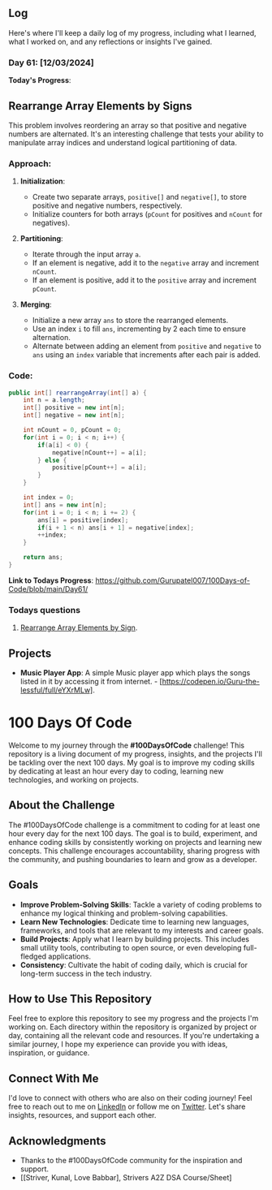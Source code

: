 ## Log

Here's where I'll keep a daily log of my progress, including what I learned, what I worked on, and any reflections or insights I've gained.

### Day 61: [12/03/2024]

**Today's Progress**:

## Rearrange Array Elements by Signs

This problem involves reordering an array so that positive and negative numbers are alternated. It's an interesting challenge that tests your ability to manipulate array indices and understand logical partitioning of data.

### Approach:

1. **Initialization**: 
    - Create two separate arrays, `positive[]` and `negative[]`, to store positive and negative numbers, respectively. 
    - Initialize counters for both arrays (`pCount` for positives and `nCount` for negatives).

2. **Partitioning**: 
    - Iterate through the input array `a`.
    - If an element is negative, add it to the `negative` array and increment `nCount`.
    - If an element is positive, add it to the `positive` array and increment `pCount`.

3. **Merging**: 
    - Initialize a new array `ans` to store the rearranged elements.
    - Use an index `i` to fill `ans`, incrementing by 2 each time to ensure alternation.
    - Alternate between adding an element from `positive` and `negative` to `ans` using an `index` variable that increments after each pair is added.

### Code:

```java
public int[] rearrangeArray(int[] a) {
    int n = a.length;
    int[] positive = new int[n];
    int[] negative = new int[n];

    int nCount = 0, pCount = 0;
    for(int i = 0; i < n; i++) {
        if(a[i] < 0) {
            negative[nCount++] = a[i];
        } else {
            positive[pCount++] = a[i];
        }
    }

    int index = 0;
    int[] ans = new int[n];
    for(int i = 0; i < n; i += 2) {
        ans[i] = positive[index];
        if(i + 1 < n) ans[i + 1] = negative[index];
        ++index;
    }

    return ans;
}
```
<!-- **Thoughts**: Delving into these questions, I navigated through array manipulations, optimized for performance, and unlocked new strategies for dealing with matrix transformations. -->

**Link to Todays Progress**: https://github.com/Gurupatel007/100Days-of-Code/blob/main/Day61/

### Todays questions

1. [Rearrange Array Elements by Sign](https://leetcode.com/problems/rearrange-array-elements-by-sign/description/).

<!-- 2. [Remove Element](https://leetcode.com/problems/remove-element/) -->

<!-- 3. [Minimum Cost to Move Chips to The Same Position](https://leetcode.com/problems/minimum-cost-to-move-chips-to-the-same-position/description/).
1 . [Best Time to Buy and Sell Stock](https://leetcode.com/problems/best-time-to-buy-and-sell-stock/). -->

<!-- 5. [Plus Minus](https://www.hackerrank.com/challenges/plus-minus)

1. [Diagonal Difference](https://www.hackerrank.com/challenges/diagonal-difference) -->

<!-- 7. [A Very Big Sum](https://www.hackerrank.com/challenges/a-very-big-sum)

8. [Compare the Triplets](https://www.hackerrank.com/challenges/compare-the-triplets)

9. [Simple Array Sum](https://www.hackerrank.com/challenges/simple-array-sum)

10. [Solve Me First](https://www.hackerrank.com/challenges/solve-me-first) -->

<!-- 7. [Missing Number](https://leetcode.com/problems/missing-number/submissions/1186710654/) -->

## Projects

- **Music Player App**: A simple Music player app which plays the songs listed in it by accessing it from internet. - [https://codepen.io/Guru-the-lessful/full/eYXrMLw].

# 100 Days Of Code

Welcome to my journey through the **#100DaysOfCode** challenge! This repository is a living document of my progress, insights, and the projects I'll be tackling over the next 100 days. My goal is to improve my coding skills by dedicating at least an hour every day to coding, learning new technologies, and working on projects.

## About the Challenge

The #100DaysOfCode challenge is a commitment to coding for at least one hour every day for the next 100 days. The goal is to build, experiment, and enhance coding skills by consistently working on projects and learning new concepts. This challenge encourages accountability, sharing progress with the community, and pushing boundaries to learn and grow as a developer.

## Goals

- **Improve Problem-Solving Skills**: Tackle a variety of coding problems to enhance my logical thinking and problem-solving capabilities.
- **Learn New Technologies**: Dedicate time to learning new languages, frameworks, and tools that are relevant to my interests and career goals.
- **Build Projects**: Apply what I learn by building projects. This includes small utility tools, contributing to open source, or even developing full-fledged applications.
- **Consistency**: Cultivate the habit of coding daily, which is crucial for long-term success in the tech industry.

## How to Use This Repository

Feel free to explore this repository to see my progress and the projects I'm working on. Each directory within the repository is organized by project or day, containing all the relevant code and resources. If you're undertaking a similar journey, I hope my experience can provide you with ideas, inspiration, or guidance.

## Connect With Me

I'd love to connect with others who are also on their coding journey! Feel free to reach out to me on [LinkedIn](www.linkedin.com/in/guru-patel-42423b219) or follow me on [Twitter](https://twitter.com/Gurupat11727321). Let's share insights, resources, and support each other.

## Acknowledgments

- Thanks to the #100DaysOfCode community for the inspiration and support.
- [[Striver, Kunal, Love Babbar], Strivers A2Z DSA Course/Sheet]
